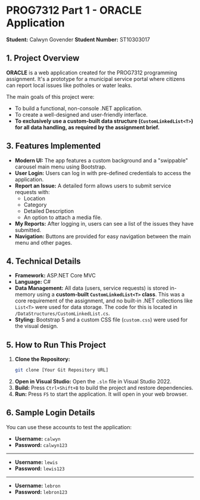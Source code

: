 # PROG7312 Part 1 - ORACLE Application
**Student:** Calwyn Govender
**Student Number:** ST10303017

## 1. Project Overview

**ORACLE** is a web application created for the PROG7312 programming assignment. It's a prototype for a municipal service portal where citizens can report local issues like potholes or water leaks.

The main goals of this project were:
- To build a functional, non-console .NET application.
- To create a well-designed and user-friendly interface.
- **To exclusively use a custom-built data structure (`CustomLinkedList<T>`) for all data handling, as required by the assignment brief.**



## 3. Features Implemented

- **Modern UI:** The app features a custom background and a "swippable" carousel main menu using Bootstrap.
- **User Login:** Users can log in with pre-defined credentials to access the application.
- **Report an Issue:** A detailed form allows users to submit service requests with:
  - Location
  - Category 
  - Detailed Description
  - An option to attach a media file.
- **My Reports:** After logging in, users can see a list of the issues they have submitted.
- **Navigation:** Buttons are provided for easy navigation between the main menu and other pages.

## 4. Technical Details

- **Framework:** ASP.NET Core MVC
- **Language:** C#
- **Data Management:** All data (users, service requests) is stored in-memory using a **custom-built `CustomLinkedList<T>` class**. This was a core requirement of the assignment, and no built-in .NET collections like `List<T>` were used for data storage. The code for this is located in `/DataStructures/CustomLinkedList.cs`.
- **Styling:** Bootstrap 5 and a custom CSS file (`custom.css`) were used for the visual design.

## 5. How to Run This Project

1.  **Clone the Repository:**
    ```bash
    git clone [Your Git Repository URL]
    ```
2.  **Open in Visual Studio:** Open the `.sln` file in Visual Studio 2022.
3.  **Build:** Press `Ctrl+Shift+B` to build the project and restore dependencies.
4.  **Run:** Press `F5` to start the application. It will open in your web browser.

## 6. Sample Login Details

You can use these accounts to test the application:

- **Username:** `calwyn`
- **Password:** `calwyn123`

---
- **Username:** `lewis`
- **Password:** `lewis123`
  
---
- **Username:** `lebron`
- **Password:** `lebron123`

